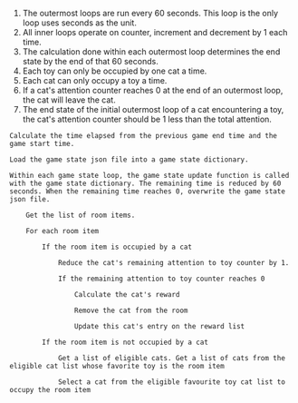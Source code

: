 1. The outermost loops are run every 60 seconds. This loop is the only loop uses seconds as the unit.
2. All inner loops operate on counter, increment and decrement by 1 each time.
3. The calculation done within each outermost loop determines the end state by the end of that 60 seconds.
4. Each toy can only be occupied by one cat a time.
5. Each cat can only occupy a toy a time.
6. If a cat's attention counter reaches 0 at the end of an outermost loop, the cat will leave the cat.
7. The end state of the initial outermost loop of a cat encountering a toy, the cat's attention counter should be 1 less than the total attention.

```
Calculate the time elapsed from the previous game end time and the game start time.

Load the game state json file into a game state dictionary.

Within each game state loop, the game state update function is called with the game state dictionary. The remaining time is reduced by 60 seconds. When the remaining time reaches 0, overwrite the game state json file.

	Get the list of room items.
	
	For each room item
	
		If the room item is occupied by a cat
		
			Reduce the cat's remaining attention to toy counter by 1.
			
			If the remaining attention to toy counter reaches 0
			
				Calculate the cat's reward
				
				Remove the cat from the room
				
				Update this cat's entry on the reward list
		
		If the room item is not occupied by a cat
		
			Get a list of eligible cats. Get a list of cats from the eligible cat list whose favorite toy is the room item
			
			Select a cat from the eligible favourite toy cat list to occupy the room item
			
			
```
